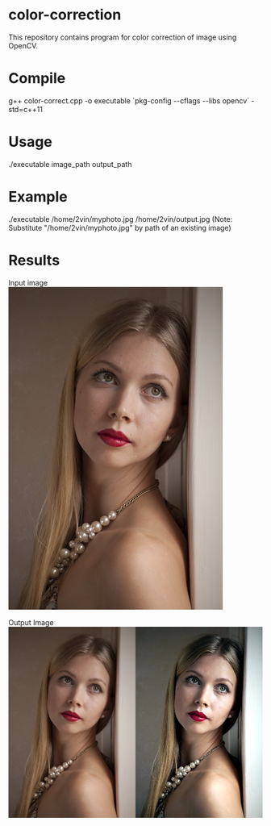 # color-correction
This repository contains program for color correction of image using OpenCV.

# Compile
g++ color-correct.cpp -o executable \`pkg-config --cflags --libs opencv\` -std=c++11

# Usage
./executable image_path output_path

# Example
./executable /home/2vin/myphoto.jpg  /home/2vin/output.jpg 
(Note: Substitute "/home/2vin/myphoto.jpg" by path of an existing image)

# Results
Input image    
![alt text](https://github.com/2vin/color-correction/blob/master/data/portrait.jpg)

Output Image    
![alt text](https://github.com/2vin/color-correction/blob/master/data/result.jpg)



